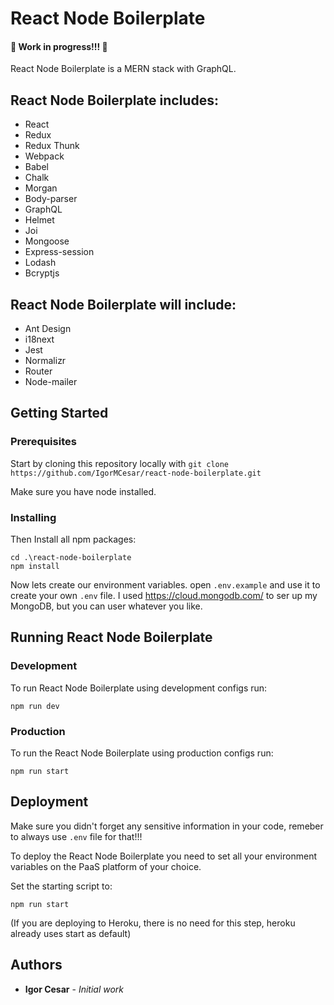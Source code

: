 # React Node Boilerplate

#### :construction: Work in progress!!! :construction:
React Node Boilerplate is a MERN stack with GraphQL.

## React Node Boilerplate includes:

* React
* Redux
* Redux Thunk
* Webpack
* Babel
* Chalk
* Morgan
* Body-parser
* GraphQL
* Helmet
* Joi
* Mongoose
* Express-session
* Lodash
* Bcryptjs

## React Node Boilerplate will include:
* Ant Design
* i18next
* Jest
* Normalizr
* Router
* Node-mailer

## Getting Started

### Prerequisites

Start by cloning this repository locally with `git clone https://github.com/IgorMCesar/react-node-boilerplate.git`

Make sure you have node installed.

### Installing

Then Install all npm packages:

```
cd .\react-node-boilerplate
npm install
```

Now lets create our environment variables. open `.env.example` and use it to create your own `.env` file.
I used https://cloud.mongodb.com/ to ser up my MongoDB, but you can user whatever you like.

## Running React Node Boilerplate
### Development

To run React Node Boilerplate using development configs run:
```
npm run dev
```

### Production

To run the React Node Boilerplate using production configs run:
```
npm run start
```

## Deployment

Make sure you didn't forget any sensitive information in your code, remeber to always use `.env` file for that!!!

To deploy the React Node Boilerplate you need to set all your environment variables on the PaaS platform of your choice.

Set the starting script to:
```
npm run start
```
(If you are deploying to Heroku, there is no need for this step, heroku already uses start as default)

## Authors

* **Igor Cesar** - *Initial work*

